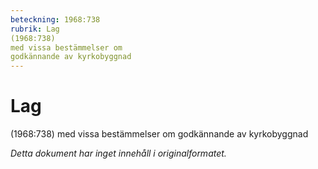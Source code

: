 ```yaml
---
beteckning: 1968:738
rubrik: Lag
(1968:738)
med vissa bestämmelser om
godkännande av kyrkobyggnad
---
```

# Lag
(1968:738)
med vissa bestämmelser om
godkännande av kyrkobyggnad

*Detta dokument har inget innehåll i originalformatet.*